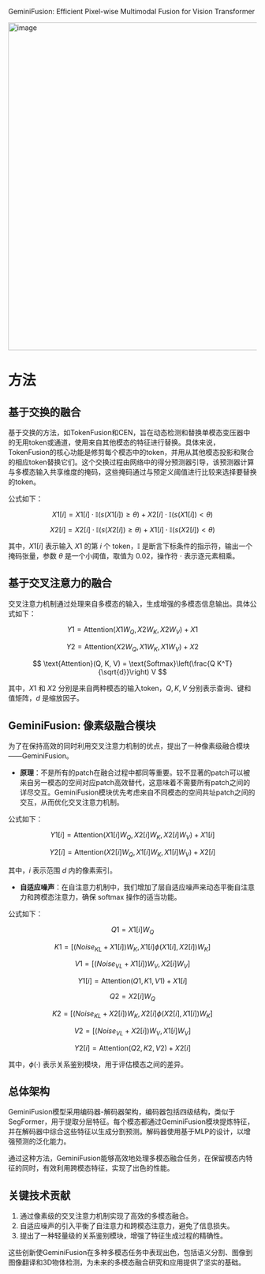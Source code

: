 GeminiFusion: Efficient Pixel-wise Multimodal Fusion for Vision Transformer

<img width="664" alt="image" src="https://github.com/icey-zhang/notebook/assets/54712081/b4372f5f-7e8a-48dc-9f50-80ba946b7521">

# 方法

## 基于交换的融合
基于交换的方法，如TokenFusion和CEN，旨在动态检测和替换单模态变压器中的无用token或通道，使用来自其他模态的特征进行替换。具体来说，TokenFusion的核心功能是修剪每个模态中的token，并用从其他模态投影和聚合的相应token替换它们。这个交换过程由网络中的得分预测器引导，该预测器计算与多模态输入共享维度的掩码，这些掩码通过与预定义阈值进行比较来选择要替换的token。

公式如下：

$$
X1[i] = X1[i] \cdot \mathbb{I}(s(X1[i]) \geq \theta) + X2[i] \cdot \mathbb{I}(s(X1[i]) < \theta)
$$

$$
X2[i] = X2[i] \cdot \mathbb{I}(s(X2[i]) \geq \theta) + X1[i] \cdot \mathbb{I}(s(X2[i]) < \theta)
$$

其中，$X1[i]$ 表示输入 $X1$ 的第 $i$ 个 token，$\mathbb{I}$ 是断言下标条件的指示符，输出一个掩码张量，参数 $\theta$ 是一个小阈值，取值为 0.02，操作符 $\cdot$ 表示逐元素相乘。

## 基于交叉注意力的融合
交叉注意力机制通过处理来自多模态的输入，生成增强的多模态信息输出。具体公式如下：

$$
Y1 = \text{Attention}(X1 W_Q, X2 W_K, X2 W_V) + X1
$$

$$
Y2 = \text{Attention}(X2 W_Q, X1 W_K, X1 W_V) + X2
$$

$$
\text{Attention}(Q, K, V) = \text{Softmax}\left(\frac{Q K^T}{\sqrt{d}}\right) V
$$

其中，$X1$ 和 $X2$ 分别是来自两种模态的输入token，$Q, K, V$ 分别表示查询、键和值矩阵，$d$ 是缩放因子。

## GeminiFusion: 像素级融合模块
为了在保持高效的同时利用交叉注意力机制的优点，提出了一种像素级融合模块——GeminiFusion。

- **原理**：不是所有的patch在融合过程中都同等重要。较不显著的patch可以被来自另一模态的空间对应patch高效替代，这意味着不需要所有patch之间的详尽交互。GeminiFusion模块优先考虑来自不同模态的空间共址patch之间的交互，从而优化交叉注意力机制。

公式如下：

$$
Y1[i] = \text{Attention}(X1[i] W_Q, X2[i] W_K, X2[i] W_V) + X1[i]
$$

$$
Y2[i] = \text{Attention}(X2[i] W_Q, X1[i] W_K, X1[i] W_V) + X2[i]
$$

其中，$i$ 表示范围 $d$ 内的像素索引。

- **自适应噪声**：在自注意力机制中，我们增加了层自适应噪声来动态平衡自注意力和跨模态注意力，确保 softmax 操作的适当功能。

公式如下：

$$
Q1 = X1[i] W_Q
$$

$$
K1 = [(Noise_{KL} + X1[i]) W_K, X1[i] \phi(X1[i], X2[i]) W_K]
$$

$$
V1 = [(Noise_{VL} + X1[i]) W_V, X2[i] W_V]
$$

$$
Y1[i] = \text{Attention}(Q1, K1, V1) + X1[i]
$$

$$
Q2 = X2[i] W_Q
$$

$$
K2 = [(Noise_{KL} + X2[i]) W_K, X2[i] \phi(X2[i], X1[i]) W_K]
$$

$$
V2 = [(Noise_{VL} + X2[i]) W_V, X1[i] W_V]
$$

$$
Y2[i] = \text{Attention}(Q2, K2, V2) + X2[i]
$$

其中，$\phi(·)$ 表示关系鉴别模块，用于评估模态之间的差异。

## 总体架构
GeminiFusion模型采用编码器-解码器架构，编码器包括四级结构，类似于SegFormer，用于提取分层特征。每个模态都通过GeminiFusion模块提炼特征，并在解码器中综合这些特征以生成分割预测。解码器使用基于MLP的设计，以增强预测的泛化能力。

通过这种方法，GeminiFusion能够高效地处理多模态融合任务，在保留模态内特征的同时，有效利用跨模态特征，实现了出色的性能。

## 关键技术贡献
1. 通过像素级的交叉注意力机制实现了高效的多模态融合。
2. 自适应噪声的引入平衡了自注意力和跨模态注意力，避免了信息损失。
3. 提出了一种轻量级的关系鉴别模块，增强了特征生成过程的精确性。

这些创新使GeminiFusion在多种多模态任务中表现出色，包括语义分割、图像到图像翻译和3D物体检测，为未来的多模态融合研究和应用提供了坚实的基础。



